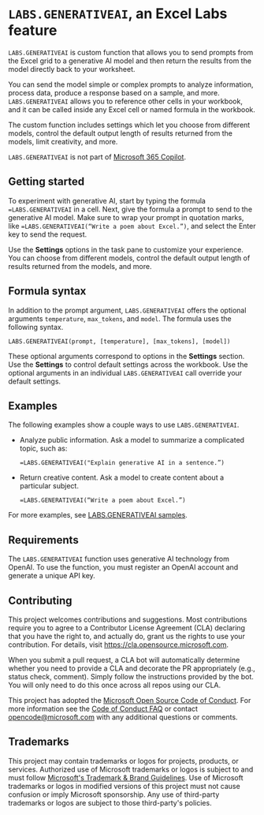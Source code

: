 # `LABS.GENERATIVEAI`, an Excel Labs feature

`LABS.GENERATIVEAI` is custom function that allows you to send prompts from the Excel grid to a generative AI model and then return the results from the model directly back to your worksheet.

You can send the model simple or complex prompts to analyze information, process data, produce a response based on a sample, and more. `LABS.GENERATIVEAI` allows you to reference other cells in your workbook, and it can be called inside any Excel cell or named formula in the workbook.

The custom function includes settings which let you choose from different models, control the default output length of results returned from the models, limit creativity, and more.

`LABS.GENERATIVEAI` is not part of [Microsoft 365 Copilot](https://blogs.microsoft.com/blog/2023/03/16/introducing-microsoft-365-copilot-your-copilot-for-work/).

## Getting started

To experiment with generative AI, start by typing the formula `=LABS.GENERATIVEAI` in a cell. Next, give the formula a prompt to send to the generative AI model. Make sure to wrap your prompt in quotation marks, like `=LABS.GENERATIVEAI(“Write a poem about Excel.”)`, and select the Enter key to send the request.

Use the **Settings** options in the task pane to customize your experience. You can choose from different models, control the default output length of results returned from the models, and more.

## Formula syntax

In addition to the prompt argument, `LABS.GENERATIVEAI` offers the optional arguments `temperature`, `max_tokens`, and `model`. The formula uses the following syntax.

```
LABS.GENERATIVEAI(prompt, [temperature], [max_tokens], [model])
```

These optional arguments correspond to options in the **Settings** section. Use the **Settings** to control default settings across the workbook. Use the optional arguments in an individual `LABS.GENERATIVEAI` call override your default settings.

## Examples

The following examples show a couple ways to use `LABS.GENERATIVEAI`.

- Analyze public information. Ask a model to summarize a complicated topic, such as:

    ```
    =LABS.GENERATIVEAI("Explain generative AI in a sentence.”)
    ```

- Return creative content. Ask a model to create content about a particular subject.

    ```
    =LABS.GENERATIVEAI(“Write a poem about Excel.”)
    ```

For more examples, see [LABS.GENERATIVEAI samples](EXAMPLES.md).

## Requirements

The `LABS.GENERATIVEAI` function uses generative AI technology from OpenAI. To use the function, you must register an OpenAI account and generate a unique API key.

## Contributing

This project welcomes contributions and suggestions.  Most contributions require you to agree to a Contributor License Agreement (CLA) declaring that you have the right to, and actually do, grant us the rights to use your contribution. For details, visit https://cla.opensource.microsoft.com.

When you submit a pull request, a CLA bot will automatically determine whether you need to provide a CLA and decorate the PR appropriately (e.g., status check, comment). Simply follow the instructions provided by the bot. You will only need to do this once across all repos using our CLA.

This project has adopted the [Microsoft Open Source Code of Conduct](https://opensource.microsoft.com/codeofconduct/). For more information see the [Code of Conduct FAQ](https://opensource.microsoft.com/codeofconduct/faq/) or contact [opencode@microsoft.com](mailto:opencode@microsoft.com) with any additional questions or comments.

## Trademarks

This project may contain trademarks or logos for projects, products, or services. Authorized use of Microsoft trademarks or logos is subject to and must follow [Microsoft's Trademark & Brand Guidelines](https://www.microsoft.com/legal/intellectualproperty/trademarks/usage/general). Use of Microsoft trademarks or logos in modified versions of this project must not cause confusion or imply Microsoft sponsorship. Any use of third-party trademarks or logos are subject to those third-party's policies.
